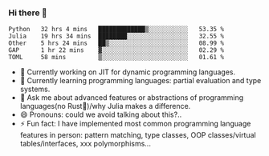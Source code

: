 
### Hi there 👋

<!--START_SECTION:waka-->
```text
Python   32 hrs 4 mins   █████████████▒░░░░░░░░░░░   53.35 % 
Julia    19 hrs 34 mins  ████████░░░░░░░░░░░░░░░░░   32.55 % 
Other    5 hrs 24 mins   ██▒░░░░░░░░░░░░░░░░░░░░░░   08.99 % 
GAP      1 hr 22 mins    ▓░░░░░░░░░░░░░░░░░░░░░░░░   02.29 % 
TOML     58 mins         ▒░░░░░░░░░░░░░░░░░░░░░░░░   01.61 % 
```
<!--END_SECTION:waka-->

- 🔭 Currently working on JIT for dynamic programming languages.
- 🌱 Currently learning programming languages: partial evaluation and type systems.
- 💬 Ask me about advanced features or abstractions of programming languages(no Rust🤔)/why Julia makes a difference.
- 😄 Pronouns: could we avoid talking about this?..
- ⚡ Fun fact: I have implemented most common programming language features in person: pattern matching, type classes, OOP classes/virtual tables/interfaces, xxx polymorphisms...

<!--
**thautwarm/thautwarm** is a ✨ _special_ ✨ repository because its `README.md` (this file) appears on your GitHub profile.

Here are some ideas to get you started:

- 🔭 I’m currently working on ...
- 🌱 I’m currently learning ...
- 👯 I’m looking to collaborate on ...
- 🤔 I’m looking for help with ...
- 💬 Ask me about ...
- 📫 How to reach me: ...
- 😄 Pronouns: ...
- ⚡ Fun fact: ...
-->
